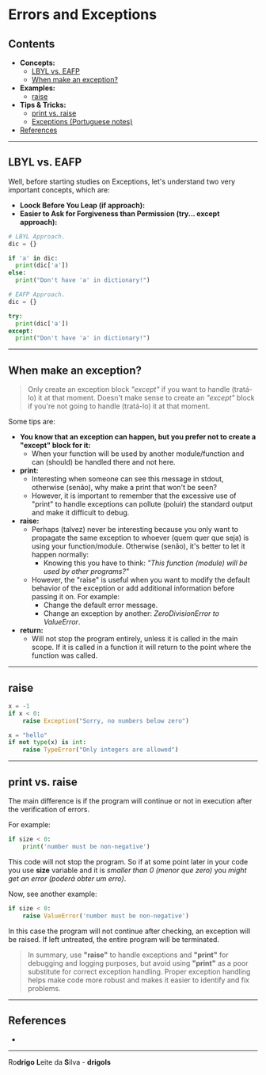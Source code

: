 # Errors and Exceptions

## Contents

 - **Concepts:**
   - [LBYL vs. EAFP](#lbyl-vs-eafp)
   - [When make an exception?](#when-make-an-exception)
 - **Examples:**
   - [raise](#raise-examples)
 - **Tips & Tricks:**
   - [print vs. raise](#print-vs-raise)
   - [Exceptions (Portuguese notes)](src/exceptions.ipynb)
 - [References](#ref)








































<!--- ( Concepts ) --->

---

<div id="lbyl-vs-eafp"></div>

## LBYL vs. EAFP

Well, before starting studies on Exceptions, let's understand two very important concepts, which are:

 - **Loock Before You Leap (if approach):**
 - **Easier to Ask for Forgiveness than Permission (try... except approach):**

```python
# LBYL Approach.
dic = {}

if 'a' in dic:
  print(dic['a'])
else:
  print("Don't have 'a' in dictionary!")
```

```python
# EAFP Approach.
dic = {}

try:
  print(dic['a'])
except:
  print("Don't have 'a' in dictionary!")
```

---

<div id="when-make-an-exception"></div>

## When make an exception?

> Only create an exception block *"except"* if you want to handle (tratá-lo) it at that moment. Doesn't make sense to create an *"except"* block if you're not going to handle (tratá-lo) it at that moment.

Some tips are:

 - **You know that an exception can happen, but you prefer not to create a "except" block for it:**
   - When your function will be used by another module/function and can (should) be handled there and not here.
 - **print:**
   - Interesting when someone can see this message in stdout, otherwise (senão), why make a print that won't be seen?
   - However, it is important to remember that the excessive use of "print" to handle exceptions can pollute (poluir) the standard output and make it difficult to debug.
 - **raise:**
   - Perhaps (talvez) never be interesting because you only want to propagate the same exception to whoever (quem quer que seja) is using your function/module. Otherwise (senão), it's better to let it happen normally:
     - Knowing this you have to think: *"This function (module) will be used by other programs?"*
   - However, the "raise" is useful when you want to modify the default behavior of the exception or add additional information before passing it on. For example:
     - Change the default error message.
     - Change an exception by another: *ZeroDivisionError to ValueError*.
 - **return:**
   - Will not stop the program entirely, unless it is called in the main scope. If it is called in a function it will return to the point where the function was called.








































<!--- ( Examples ) --->

---

<div id="raise-examples"></div>

## raise

```python
x = -1
if x < 0:
    raise Exception("Sorry, no numbers below zero")
```

```python
x = "hello"
if not type(x) is int:
    raise TypeError("Only integers are allowed")
```








































---

<!--- ( Tips & Tricks ) --->

<div id="print-vs-raise"></div>

## print vs. raise

The main difference is if the program will continue or not in execution after the verification of errors.

For example:

```python
if size < 0:
    print('number must be non-negative')
```

This code will not stop the program. So if at some point later in your code you use **size** variable and it is *smaller than 0 (menor que zero)* you *might get an error (poderá obter um erro)*.

Now, see another example:

```python
if size < 0:
    raise ValueError('number must be non-negative')
```

In this case the program will not continue after checking, an exception will be raised. If left untreated, the entire program will be terminated.

> In summary, use **"raise"** to handle exceptions and **"print"** for debugging and logging purposes, but avoid using **"print"** as a poor substitute for correct exception handling. Proper exception handling helps make code more robust and makes it easier to identify and fix problems.








































<!--- ( References ) --->

----

<div id="ref"></div>

## References

 - []()

---

Ro**drigo** **L**eite da **S**ilva - **drigols**
